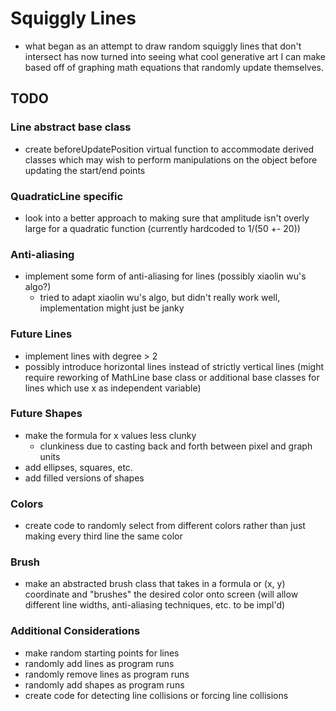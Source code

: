 # Squiggly Lines

- what began as an attempt to draw random squiggly lines that don't intersect has now turned into
  seeing what cool generative art I can make based off of graphing math equations that randomly
  update themselves.

## TODO

### Line abstract base class

- create beforeUpdatePosition virtual function to accommodate derived
  classes which may wish to perform manipulations on the object before
  updating the start/end points

### QuadraticLine specific

- look into a better approach to making sure that amplitude isn't overly large for a quadratic
  function (currently hardcoded to 1/(50 +- 20))

### Anti-aliasing

- implement some form of anti-aliasing for lines (possibly xiaolin wu's algo?)
  - tried to adapt xiaolin wu's algo, but didn't really work well, implementation might
    just be janky

### Future Lines

- implement lines with degree > 2
- possibly introduce horizontal lines instead of strictly vertical lines (might require
  reworking of MathLine base class or additional base classes for lines which use
  x as independent variable)

### Future Shapes

- make the formula for x values less clunky
  - clunkiness due to casting back and forth between pixel and graph units
- add ellipses, squares, etc.
- add filled versions of shapes

### Colors

- create code to randomly select from different colors rather than just making every third
  line the same color

### Brush

- make an abstracted brush class that takes in a formula or (x, y) coordinate and "brushes"
  the desired color onto screen (will allow different line widths, anti-aliasing techniques, etc. to be impl'd)

### Additional Considerations

- make random starting points for lines
- randomly add lines as program runs
- randomly remove lines as program runs
- randomly add shapes as program runs
- create code for detecting line collisions or forcing line collisions
